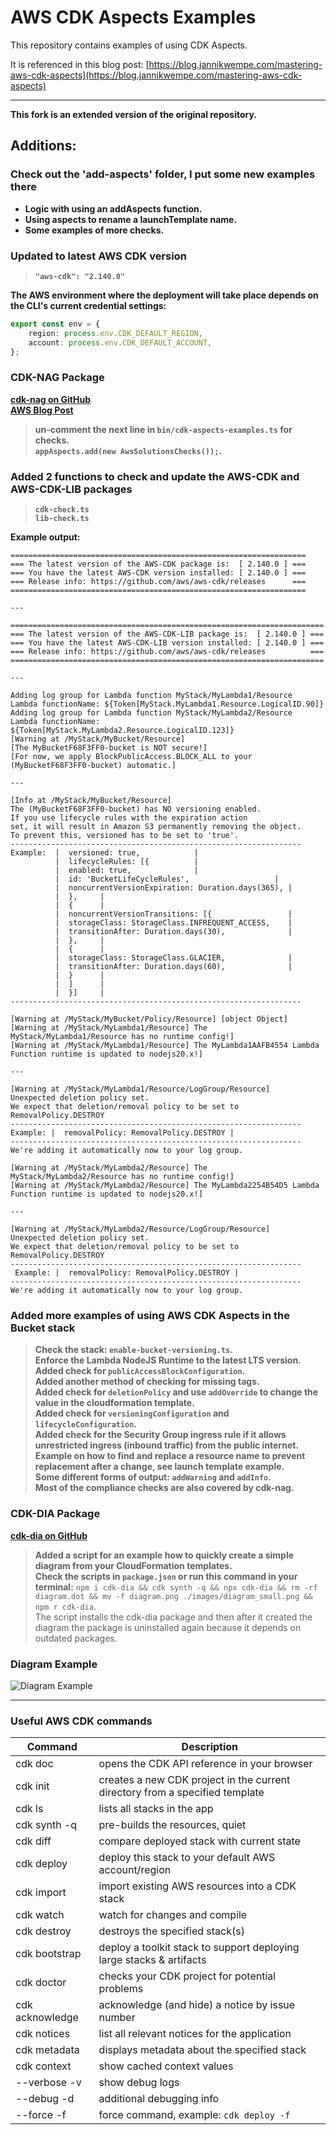 # AWS CDK Aspects Examples

This repository contains examples of using CDK Aspects.

It is referenced in this blog post: [https://blog.jannikwempe.com/mastering-aws-cdk-aspects](https://blog.jannikwempe.com/mastering-aws-cdk-aspects)

---

**This fork is an extended version of the original repository.**              

## Additions:

### Check out the 'add-aspects' folder, I put some new examples there
- **Logic with using an addAspects function.**
- **Using aspects to rename a launchTemplate name.**
- **Some examples of more checks.**

### Updated to latest AWS CDK version                
> **`"aws-cdk": "2.140.0"`**      

**The AWS environment where the deployment will take place depends on the CLI's current credential settings:**

```typescript
export const env = {
    region: process.env.CDK_DEFAULT_REGION,
    account: process.env.CDK_DEFAULT_ACCOUNT,
};
```

### CDK-NAG Package     
**[cdk-nag on GitHub](https://github.com/cdklabs/cdk-nag)**                 
**[AWS Blog Post](https://aws.amazon.com/blogs/devops/manage-application-security-and-compliance-with-the-aws-cloud-development-kit-and-cdk-nag/)**     
> **un-comment the next line in `bin/cdk-aspects-examples.ts` for checks.**                   
> **`appAspects.add(new AwsSolutionsChecks());`.**                   

### Added 2 functions to check and update the AWS-CDK and AWS-CDK-LIB packages                  
> **`cdk-check.ts`**           
> **`lib-check.ts`**   

**Example output:**                    
```
==================================================================
=== The latest version of the AWS-CDK package is:  [ 2.140.0 ] ===
=== You have the latest AWS-CDK version installed: [ 2.140.0 ] ===
=== Release info: https://github.com/aws/aws-cdk/releases      ===
==================================================================

---

======================================================================
=== The latest version of the AWS-CDK-LIB package is:  [ 2.140.0 ] ===
=== You have the latest AWS-CDK-LIB version installed: [ 2.140.0 ] ===
=== Release info: https://github.com/aws/aws-cdk/releases          ===
======================================================================

---

Adding log group for Lambda function MyStack/MyLambda1/Resource
Lambda functionName: ${Token[MyStack.MyLambda1.Resource.LogicalID.90]}
Adding log group for Lambda function MyStack/MyLambda2/Resource
Lambda functionName: ${Token[MyStack.MyLambda2.Resource.LogicalID.123]}
[Warning at /MyStack/MyBucket/Resource] 
[The MyBucketF68F3FF0-bucket is NOT secure!]
[For now, we apply BlockPublicAccess.BLOCK_ALL to your (MyBucketF68F3FF0-bucket) automatic.]

---

[Info at /MyStack/MyBucket/Resource] 
The (MyBucketF68F3FF0-bucket) has NO versioning enabled.
If you use lifecycle rules with the expiration action
set, it will result in Amazon S3 permanently removing the object.
To prevent this, versioned has to be set to 'true'.
-----------------------------------------------------------------
Example:  |  versioned: true,            |
          |  lifecycleRules: [{          |
          |  enabled: true,              |
          |  id: 'BucketLifeCycleRules',                   |
          |  noncurrentVersionExpiration: Duration.days(365), |
          |  },     |
          |  {      |
          |  noncurrentVersionTransitions: [{                 |
          |  storageClass: StorageClass.INFREQUENT_ACCESS,    |
          |  transitionAfter: Duration.days(30),              |
          |  },     |
          |  {      |
          |  storageClass: StorageClass.GLACIER,              |
          |  transitionAfter: Duration.days(60),              |
          |  }      |
          |  ]      |
          |  }]     |
-----------------------------------------------------------------
                    
[Warning at /MyStack/MyBucket/Policy/Resource] [object Object]
[Warning at /MyStack/MyLambda1/Resource] The MyStack/MyLambda1/Resource has no runtime config!]
[Warning at /MyStack/MyLambda1/Resource] The MyLambda1AAFB4554 Lambda Function runtime is updated to nodejs20.x!]

---
 
[Warning at /MyStack/MyLambda1/Resource/LogGroup/Resource] 
Unexpected deletion policy set.
We expect that deletion/removal policy to be set to RemovalPolicy.DESTROY
-----------------------------------------------------------------
Example: |  removalPolicy: RemovalPolicy.DESTROY |
-----------------------------------------------------------------
We're adding it automatically now to your log group.
                    
[Warning at /MyStack/MyLambda2/Resource] The MyStack/MyLambda2/Resource has no runtime config!]
[Warning at /MyStack/MyLambda2/Resource] The MyLambda2254B54D5 Lambda Function runtime is updated to nodejs20.x!]

---

[Warning at /MyStack/MyLambda2/Resource/LogGroup/Resource] 
Unexpected deletion policy set.
We expect that deletion/removal policy to be set to RemovalPolicy.DESTROY
-----------------------------------------------------------------
 Example: |  removalPolicy: RemovalPolicy.DESTROY |
-----------------------------------------------------------------
We're adding it automatically now to your log group.

```

### Added more examples of using AWS CDK Aspects in the Bucket stack                
> **Check the stack: `enable-bucket-versioning.ts`.**                       
> **Enforce the Lambda NodeJS Runtime to the latest LTS version.**                                     
> **Added check for `publicAccessBlockConfiguration`.**                                
> **Added another method of checking for missing tags.**                     
> **Added check for `deletionPolicy` and use `addOverride` to change the value in the cloudformation template.**                    
> **Added check for `versioningConfiguration` and `lifecycleConfiguration`.**      
> **Added check for the Security Group ingress rule if it allows unrestricted ingress (inbound traffic) from the public internet.**        
> **Example on how to find and replace a resource name to prevent replacement after a change, see launch template example.**          
> **Some different forms of output: `addWarning` and `addInfo`.**           
> **Most of the compliance checks are also covered by cdk-nag.**                 

### CDK-DIA Package
**[cdk-dia on GitHub](https://github.com/pistazie/cdk-dia)**                         

> **Added a script for an example how to quickly create a simple diagram from your CloudFormation templates.**                      
> **Check the scripts in `package.json` or run this command in your terminal:** 
> `npm i cdk-dia && cdk synth -q && npx cdk-dia && rm -rf diagram.dot && mv -f diagram.png ./images/diagram_small.png && npm r cdk-dia`.    
> The script installs the cdk-dia package and then after it created the diagram the package is uninstalled again because it depends on outdated packages.

### Diagram Example                            
![Diagram Example](images/diagram_small.png)                      

---

### Useful AWS CDK commands

| Command         | Description                                                                  |
|-----------------|------------------------------------------------------------------------------|
| cdk doc         | opens the CDK API reference in your browser                                  |
| cdk init        | creates a new CDK project in the current directory from a specified template |
| cdk ls          | lists all stacks in the app                                                  |
| cdk synth -q    | pre-builds the resources, quiet                                              |
| cdk diff        | compare deployed stack with current state                                    |
| cdk deploy      | deploy this stack to your default AWS account/region                         |
| cdk import      | import existing AWS resources into a CDK stack                               |
| cdk watch       | watch for changes and compile                                                |
| cdk destroy     | destroys the specified stack(s)                                              |
| cdk bootstrap   | deploy a toolkit stack to support deploying large stacks & artifacts         |
| cdk doctor      | checks your CDK project for potential problems                               |
| cdk acknowledge | acknowledge (and hide) a notice by issue number                              |
| cdk notices     | list all relevant notices for the application                                |
| cdk metadata    | displays metadata about the specified stack                                  |
| cdk context     | show cached context values                                                   |
| --verbose -v    | show debug logs                                                              |
| --debug -d      | additional debugging info                                                    |
| --force -f      | force command, example: `cdk deploy -f `                                     |
